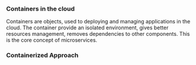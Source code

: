 ### Containers in the cloud
Containers are objects, used to deploying and managing applications in the cloud.
The container provide an isolated environment, gives better resources management, removes dependencies to other components.
This is the core concept of microservices.

### Containerized Approach
